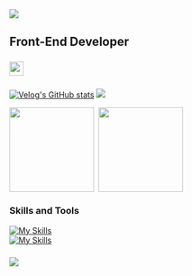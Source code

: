 <img src="https://capsule-render.vercel.app/api?type=waving&color=BDBDC8&height=150&section=header" />
<h2 align="left">Front-End Developer</h2>
 
###
</div>
<div align="left">
<a href="https://hits.seeyoufarm.com"><img src="https://hits.seeyoufarm.com/api/count/incr/badge.svg?url=https%3A%2F%2Fgithub.com%2Fxxziiko%2Fhit-counter&count_bg=%23555555&title_bg=%23555555&icon=github.svg&icon_color=%23E7E7E7&title=hit&edge_flat=true" height="25"/></a>
</div>

###
<div>

[![Velog's GitHub stats](https://velog-readme-stats.vercel.app/api?name=xxziiko)](https://github.com/xxziiko/velog-readme-stats)
<img src="http://mazassumnida.wtf/api/v2/generate_badge?boj=wlgh1120"/>

</div>

<a href="https://github.com/anuraghazra/github-readme-stats">
  <img height=150 align="center" src="https://github-readme-stats.vercel.app/api?username=xxziiko&theme=graywhite&hide_border=true&rank_icon=github" /></a>&nbsp;
<a href="https://github.com/anuraghazra/convoychat">
  <img height=150 align="center" src="https://github-readme-stats.vercel.app/api/top-langs?username=xxziiko&layout=compact&langs_count=8&card_width=320&theme=graywhite&hide_border=true" />
</a>


### Skills and Tools

[![My Skills](https://skillicons.dev/icons?i=react,nextjs,ts,js,styledcomponents,sass,vite,supabase,html,css)](https://skillicons.dev) <br/>
[![My Skills](https://skillicons.dev/icons?i=git,github,notion,figma)](https://skillicons.dev)


### 



<img src="https://capsule-render.vercel.app/api?type=waving&color=BDBDC8&height=150&section=footer" />

 




